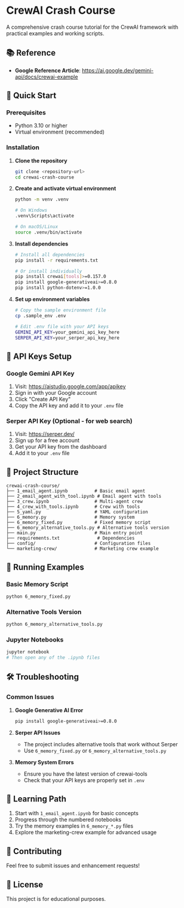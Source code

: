 # CrewAI Crash Course

A comprehensive crash course tutorial for the CrewAI framework with practical examples and working scripts.

## 📚 Reference
- **Google Reference Article**: https://ai.google.dev/gemini-api/docs/crewai-example

## 🚀 Quick Start

### Prerequisites
- Python 3.10 or higher
- Virtual environment (recommended)

### Installation

1. **Clone the repository**
   ```bash
   git clone <repository-url>
   cd crewai-crash-course
   ```

2. **Create and activate virtual environment**
   ```bash
   python -m venv .venv
   
   # On Windows
   .venv\Scripts\activate
   
   # On macOS/Linux
   source .venv/bin/activate
   ```

3. **Install dependencies**
   ```bash
   # Install all dependencies
   pip install -r requirements.txt
   
   # Or install individually
   pip install crewai[tools]>=0.157.0
   pip install google-generativeai>=0.8.0
   pip install python-dotenv>=1.0.0
   ```

4. **Set up environment variables**
   ```bash
   # Copy the sample environment file
   cp .sample_env .env
   
   # Edit .env file with your API keys
   GEMINI_API_KEY=your_gemini_api_key_here
   SERPER_API_KEY=your_serper_api_key_here
   ```

## 🔑 API Keys Setup

### Google Gemini API Key
1. Visit: https://aistudio.google.com/app/apikey
2. Sign in with your Google account
3. Click "Create API Key"
4. Copy the API key and add it to your `.env` file

### Serper API Key (Optional - for web search)
1. Visit: https://serper.dev/
2. Sign up for a free account
3. Get your API key from the dashboard
4. Add it to your `.env` file

## 📁 Project Structure

```
crewai-crash-course/
├── 1_email_agent.ipynb          # Basic email agent
├── 2_email_agent_with_tool.ipynb # Email agent with tools
├── 3_crew.ipynb                 # Multi-agent crew
├── 4_crew_with_tools.ipynb      # Crew with tools
├── 5_yaml.py                    # YAML configuration
├── 6_memory.py                  # Memory system
├── 6_memory_fixed.py            # Fixed memory script
├── 6_memory_alternative_tools.py # Alternative tools version
├── main.py                      # Main entry point
├── requirements.txt              # Dependencies
├── config/                      # Configuration files
└── marketing-crew/              # Marketing crew example
```

## 🎯 Running Examples

### Basic Memory Script
```bash
python 6_memory_fixed.py
```

### Alternative Tools Version
```bash
python 6_memory_alternative_tools.py
```

### Jupyter Notebooks
```bash
jupyter notebook
# Then open any of the .ipynb files
```

## 🛠️ Troubleshooting

### Common Issues

1. **Google Generative AI Error**
   ```bash
   pip install google-generativeai>=0.8.0
   ```

2. **Serper API Issues**
   - The project includes alternative tools that work without Serper
   - Use `6_memory_fixed.py` or `6_memory_alternative_tools.py`

3. **Memory System Errors**
   - Ensure you have the latest version of crewai-tools
   - Check that your API keys are properly set in `.env`

## 📖 Learning Path

1. Start with `1_email_agent.ipynb` for basic concepts
2. Progress through the numbered notebooks
3. Try the memory examples in `6_memory_*.py` files
4. Explore the marketing-crew example for advanced usage

## 🤝 Contributing

Feel free to submit issues and enhancement requests!

## 📄 License

This project is for educational purposes.